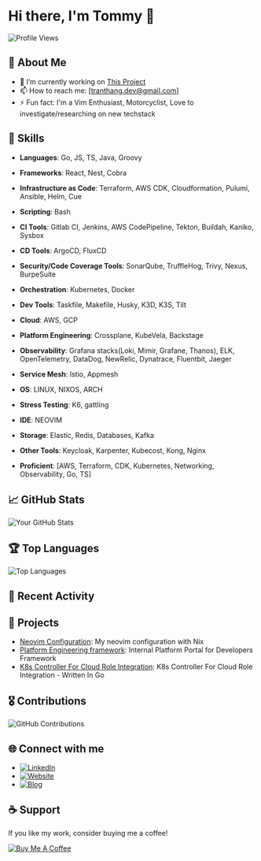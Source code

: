 # Hi there, I'm Tommy 👋

![Profile Views](https://komarev.com/ghpvc/?username=TranThang-2804&color=blue)

## 📌 About Me

- 🔭 I’m currently working on [This Project](https://github.com/TranThang-2804/k8s-pod-identity-controller)
- 📫 How to reach me: [tranthang.dev@gmail.com]
- ⚡ Fun fact: I'm a Vim Enthusiast, Motorcyclist, Love to investigate/researching on new techstack 

## 💼 Skills

- **Languages**: Go, JS, TS, Java, Groovy
- **Frameworks**: React, Nest, Cobra
- **Infrastructure as Code**: Terraform, AWS CDK, Cloudformation, Pulumi, Ansible, Helm, Cue
- **Scripting**: Bash
- **CI Tools**: Gitlab CI, Jenkins, AWS CodePipeline, Tekton, Buildah, Kaniko, Sysbox
- **CD Tools**: ArgoCD, FluxCD
- **Security/Code Coverage Tools**: SonarQube, TruffleHog, Trivy, Nexus, BurpeSuite
- **Orchestration**: Kubernetes, Docker
- **Dev Tools**: Taskfile, Makefile, Husky, K3D, K3S, Tilt
- **Cloud**: AWS, GCP
- **Platform Engineering**: Crossplane, KubeVela, Backstage
- **Observability**: Grafana stacks(Loki, Mimir, Grafane, Thanos), ELK, OpenTelemetry, DataDog, NewRelic, Dynatrace, Fluentbit, Jaeger
- **Service Mesh**: Istio, Appmesh
- **OS**: LINUX, NIXOS, ARCH
- **Stress Testing**: K6, gattling
- **IDE**: NEOVIM
- **Storage**: Elastic, Redis, Databases, Kafka
- **Other Tools**: Keycloak, Karpenter, Kubecost, Kong, Nginx

- **Proficient**: [AWS, Terraform, CDK, Kubernetes, Networking, Observability, Go, TS]

## 📈 GitHub Stats

![Your GitHub Stats](https://github-readme-stats.vercel.app/api?username=TranThang-2804&show_icons=true&theme=radical)

## 🏆 Top Languages

![Top Languages](https://github-readme-stats.vercel.app/api/top-langs/?username=TranThang-2804&layout=compact&theme=radical)

## 📝 Recent Activity

<!--START_SECTION:activity-->
<!--END_SECTION:activity-->

## 🚀 Projects

- [Neovim Configuration](https://github.com/TranThang-2804/dotfiles): My neovim configuration with Nix
- [Platform Engineering framework](https://github.com/TranThang-2804/crossplane-framework): Internal Platform Portal for Developers Framework
- [K8s Controller For Cloud Role Integration](https://github.com/TranThang-2804/k8s-pod-identity-controller): K8s Controller For Cloud Role Integration - Written In Go

## 🎖 Contributions

![GitHub Contributions](https://github-readme-streak-stats.herokuapp.com/?user=TranThang-2804&theme=radical)

## 🌐 Connect with me

- [![LinkedIn](https://img.shields.io/badge/LinkedIn-%230077B5.svg?&style=for-the-badge&logo=linkedin&logoColor=white)](https://www.linkedin.com/in/tranthangportfolio/)
- [![Website](https://img.shields.io/badge/Website-%233b5998.svg?&style=for-the-badge&logo=google-chrome&logoColor=white)](https://tommytran.me)
- [![Blog](https://img.shields.io/badge/Website-%233b5998.svg?&style=for-the-badge&logo=google-chrome&logoColor=white)](https://blog.tommytran.me)

## ☕ Support

If you like my work, consider buying me a coffee!

[![Buy Me A Coffee](https://img.shields.io/badge/-Buy%20Me%20A%20Coffee-orange?style=flat&logo=buy-me-a-coffee)](https://buymeacoffee.com/imtommy)
